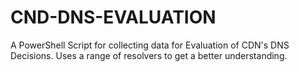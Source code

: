 # CND-DNS-EVALUATION
A PowerShell Script for collecting data for Evaluation of CDN's DNS Decisions. Uses a range of resolvers to get a better understanding. 
